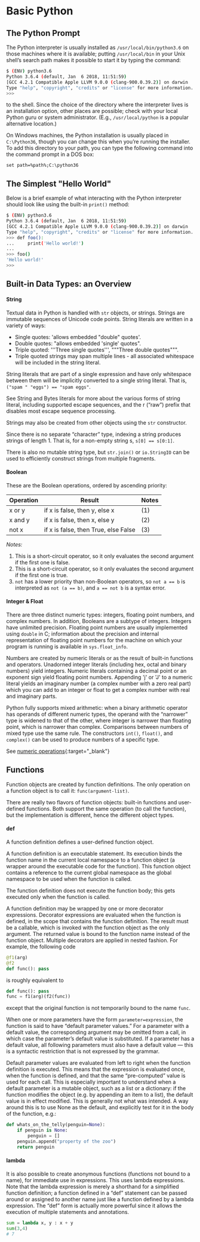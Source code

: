# Basic Python

## The Python Prompt

The Python interpreter is usually installed as `/usr/local/bin/python3.6` on those machines where it is available; putting `/usr/local/bin` in your Unix shell’s search path makes it possible to start it by typing the command:

```sh
$ (ENV) python3.6
Python 3.6.4 (default, Jan  6 2018, 11:51:59)
[GCC 4.2.1 Compatible Apple LLVM 9.0.0 (clang-900.0.39.2)] on darwin
Type "help", "copyright", "credits" or "license" for more information.
>>>
```
to the shell. Since the choice of the directory where the interpreter lives is an installation option, other places are possible; check with your local Python guru or system administrator. (E.g., `/usr/local/python` is a popular alternative location.)

On Windows machines, the Python installation is usually placed in `C:\Python36`, though you can change this when you’re running the installer. To add this directory to your path, you can type the following command into the command prompt in a DOS box:

`set path=%path%;C:\python36`

## The Simplest "Hello World"
Below is a brief example of what interacting with the Python interpreter should look like using the built-in `print()` method:

```sh
$ (ENV) python3.6
Python 3.6.4 (default, Jan  6 2018, 11:51:59)
[GCC 4.2.1 Compatible Apple LLVM 9.0.0 (clang-900.0.39.2)] on darwin
Type "help", "copyright", "credits" or "license" for more information.
>>> def foo():
...     print('Hello world!')
...
>>> foo()
'Hello world!'
>>>
```


## Built-in Data Types: an Overview

#### String

Textual data in Python is handled with `str` objects, or strings. Strings are immutable sequences of Unicode code points. String literals are written in a variety of ways:

- Single quotes: 'allows embedded "double" quotes'.
- Double quotes: "allows embedded 'single' quotes".
- Triple quoted: '''Three single quotes''', """Three double quotes""".
- Triple quoted strings may span multiple lines - all associated whitespace will be included in the string literal.

String literals that are part of a single expression and have only whitespace between them will be implicitly converted to a single string literal. That is, `("spam " "eggs") == "spam eggs"`.

See String and Bytes literals for more about the various forms of string literal, including supported escape sequences, and the r (“raw”) prefix that disables most escape sequence processing.

Strings may also be created from other objects using the `str` constructor.

Since there is no separate “character” type, indexing a string produces strings of length 1. That is, for a non-empty string s, `s[0] == s[0:1]`.

There is also no mutable string type, but `str.join()` or `io.StringIO` can be used to efficiently construct strings from multiple fragments.

#### Boolean
These are the Boolean operations, ordered by ascending priority:

| Operation | Result | Notes |
|---|---|---|
| x or y	| if x is false, then y, else x	| (1) |
| x and y	| if x is false, then x, else y |	(2) |
| not x	| if x is false, then True, else False | (3) |

_Notes:_
1. This is a short-circuit operator, so it only evaluates the second argument if the first one is false.
2. This is a short-circuit operator, so it only evaluates the second argument if the first one is true.
3. `not` has a lower priority than non-Boolean operators, so `not a == b` is interpreted as `not (a == b)`, and `a == not b` is a syntax error.

#### Integer & Float

There are three distinct numeric types: integers, floating point numbers, and complex numbers. In addition, Booleans are a subtype of integers. Integers have unlimited precision. Floating point numbers are usually implemented using `double` in C; information about the precision and internal representation of floating point numbers for the machine on which your program is running is available in `sys.float_info`.

Numbers are created by numeric literals or as the result of built-in functions and operators. Unadorned integer literals (including hex, octal and binary numbers) yield integers. Numeric literals containing a decimal point or an exponent sign yield floating point numbers. Appending 'j' or 'J' to a numeric literal yields an imaginary number (a complex number with a zero real part) which you can add to an integer or float to get a complex number with real and imaginary parts.

Python fully supports mixed arithmetic: when a binary arithmetic operator has operands of different numeric types, the operand with the “narrower” type is widened to that of the other, where integer is narrower than floating point, which is narrower than complex. Comparisons between numbers of mixed type use the same rule. The constructors `int()`, `float()`, and `complex()` can be used to produce numbers of a specific type.

See [numeric operations](https://docs.python.org/3/library/stdtypes.html#numeric-types-int-float-complex){:target="_blank"}

## Functions

Function objects are created by function definitions. The only operation on a function object is to call it: `func(argument-list)`.

There are really two flavors of function objects: built-in functions and user-defined functions. Both support the same operation (to call the function), but the implementation is different, hence the different object types.

#### def
A function definition defines a user-defined function object.

A function definition is an executable statement. Its execution binds the function name in the current local namespace to a function object (a wrapper around the executable code for the function). This function object contains a reference to the current global namespace as the global namespace to be used when the function is called.

The function definition does not execute the function body; this gets executed only when the function is called.

A function definition may be wrapped by one or more decorator expressions. Decorator expressions are evaluated when the function is defined, in the scope that contains the function definition. The result must be a callable, which is invoked with the function object as the only argument. The returned value is bound to the function name instead of the function object. Multiple decorators are applied in nested fashion. For example, the following code
```python
@f1(arg)
@f2
def func(): pass
```
is roughly equivalent to
```python
def func(): pass
func = f1(arg)(f2(func))
```
except that the original function is not temporarily bound to the name `func`.

When one or more parameters have the form `parameter=expression`, the function is said to have “default parameter values.” For a parameter with a default value, the corresponding argument may be omitted from a call, in which case the parameter’s default value is substituted. If a parameter has a default value, all following parameters must also have a default value — this is a syntactic restriction that is not expressed by the grammar.

Default parameter values are evaluated from left to right when the function definition is executed. This means that the expression is evaluated once, when the function is defined, and that the same “pre-computed” value is used for each call. This is especially important to understand when a default parameter is a mutable object, such as a list or a dictionary: if the function modifies the object (e.g. by appending an item to a list), the default value is in effect modified. This is generally not what was intended. A way around this is to use None as the default, and explicitly test for it in the body of the function, e.g.:
```python
def whats_on_the_telly(penguin=None):
    if penguin is None:
        penguin = []
    penguin.append("property of the zoo")
    return penguin
```

#### lambda
It is also possible to create anonymous functions (functions not bound to a name), for immediate use in expressions. This uses lambda expressions. Note that the lambda expression is merely a shorthand for a simplified function definition; a function defined in a “def” statement can be passed around or assigned to another name just like a function defined by a lambda expression. The “def” form is actually more powerful since it allows the execution of multiple statements and annotations.

```python
sum = lambda x, y : x + y
sum(3,4)
# 7
```
